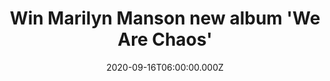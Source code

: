 ---
campaign-uuid: "c-5e2fc1a2-99fa-4152-885c-773c38b3cf07"
type: "Competition"
category: "Music"
date: "2020-09-16T06:00:00.000Z"
end-date: "2020-11-16T23:59:00.000Z"
disable-form: false
is_promoted: true
has_entry_page: true
title: "Win Marilyn Manson new album 'We Are Chaos'"
competition-description: "<p>Marilyn Manson returns with his eleventh studio album\
  \ 'We Are Chaos'.  This brand new record is the closest we’ve come to finding out\
  \ what lay beneath the make-up and the costumes. We are giving away a copy of Manson's\
  \ 10-track album to one lucky NME AAA member to win.</p>\n<p>Are you his biggest\
  \ fan? Click below for a chance to win.</p>\n"
hero-header: "Win Marilyn Manson new album 'We Are Chaos'"
terms-confirmation: "N/A"
banner-img: "https://assets.expresslyapp.com/asset-ffd5993d-49d0-4f19-8e66-89f60128e442.jpg"
logo-left-href: "aaa.nme.com"
logo-left-image: "https://assets.expresslyapp.com/asset-c05db10d-15ca-4899-95f7-1e67b93fc55f.jpg"
logo-left-title: "NME AAA"
bg-image-hero: "https://assets.expresslyapp.com/asset-d9294413-eebd-4ac0-a614-9c9b3bf51bae.jpg"
bg-image-first: "https://assets.expresslyapp.com/asset-3cb456af-0af4-4456-96ca-e23f6d4ad95b.jpg"
section1-content: "<p>Marilyn Manson returns with his eleventh studio album 'We Are\
  \ Chaos'. Co-produced by Manson and Grammy Award winner Shooter Jennings (Brandi\
  \ Carlile, Tanya Tucker), the ten-track opus was written, recorded, and finished\
  \ before the global COVID-19 pandemic.</p>\n<p>Manson heralds the record's arrival\
  \ with the title track and lead single 'We Are Chaos'. Manson's painting, Infinite\
  \ Darkness, which can be seen on the album cover, was specifically created to accompany\
  \ the music. His fine art paintings continue to be shown all over the world, including\
  \ gallery and museum exhibitions from Miami to Vienna to Moscow.</p>\n<p>Click below\
  \ for a chance to win now!</p>\n"
entry-title: "Win Marilyn Manson new album 'We Are Chaos'"
entry-content: "<p>Enter the draw to win Marilyn Manson new album 'We Are Chaos' by\
  \ completing the form below before 23:59 on the 16th of November 2020.</p>\n"
has-winner: false
prize-description: "Marilyn Manson new album 'We Are Chaos'"
special-conditions: "Multiple entries are allowed up to one every day."
country-restrictions:
- "GB"
---